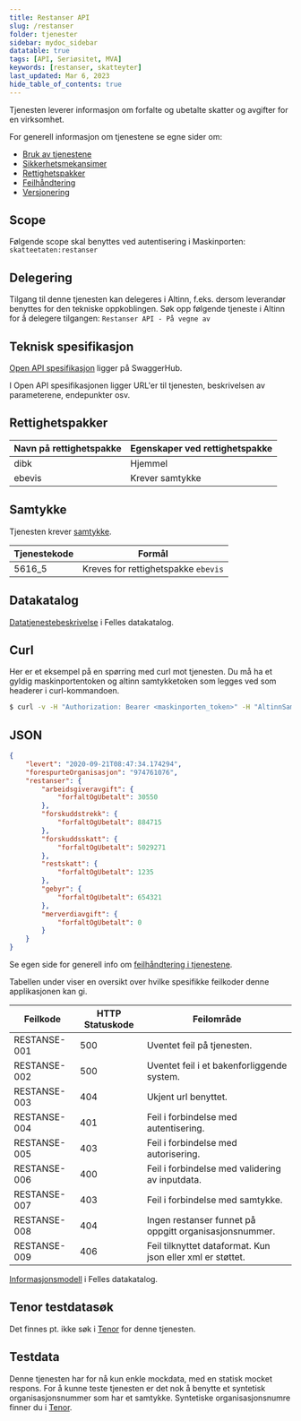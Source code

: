 ```yaml
---
title: Restanser API
slug: /restanser
folder: tjenester
sidebar: mydoc_sidebar
datatable: true
tags: [API, Seriøsitet, MVA]
keywords: [restanser, skatteyter]
last_updated: Mar 6, 2023
hide_table_of_contents: true
---
```

<summary>Tjenesten leverer informasjon om forfalte og ubetalte skatter og avgifter for en virksomhet.</summary>

<Tabs underline={true}>
<TabItem headerText="Om tjenesten" itemKey="itemKey-1" default>

For generell informasjon om tjenestene se egne sider om:
* [Bruk av tjenestene](../om/bruk.md)
* [Sikkerhetsmekansimer](../om/sikkerhet.md)
* [Rettighetspakker](../om/rettighetspakker.md) 
* [Feilhåndtering](../om/feil.md)
* [Versjonering](../om/versjoner.md)

## Scope
Følgende scope skal benyttes ved autentisering i Maskinporten: `skatteetaten:restanser`

## Delegering
Tilgang til denne tjenesten kan delegeres i Altinn, f.eks. dersom leverandør benyttes for den tekniske oppkoblingen. Søk opp følgende tjeneste i Altinn for å delegere tilgangen: `Restanser API - På vegne av`
 
## Teknisk spesifikasjon
[Open API spesifikasjon](https://app.swaggerhub.com/apis/Skatteetaten_Deling/restanser-api) ligger på SwaggerHub.

I Open API spesifikasjonen ligger URL'er til tjenesten, beskrivelsen av parameterene, endepunkter osv.

## Rettighetspakker

| Navn på rettighetspakke |	Egenskaper ved rettighetspakke |
|---|---|
| dibk | Hjemmel |
| ebevis | Krever samtykke |
 
## Samtykke
Tjenesten krever [samtykke](../om/samtykke.md).

| Tjenestekode | Formål |
|--------| ------ |
| 5616_5 | Kreves for rettighetspakke `ebevis`|
 
## Datakatalog
 
[Datatjenestebeskrivelse](https://data.norge.no/dataservices/0682ff1e-05b9-3031-8add-780f28853571) i Felles datakatalog.

</TabItem>
<TabItem headerText="Eksempler" itemKey="itemKey-2"> 

## Curl

Her er et eksempel på en spørring med curl mot tjenesten. Du må ha et gyldig maskinportentoken og altinn samtykketoken som legges ved som headerer i curl-kommandoen.

```bash
$ curl -v -H "Authorization: Bearer <maskinporten_token>" -H "AltinnSamtykke: <samtykke_token>" "https://api-test.sits.no/api/innkreving/restanser/v2/ebevis/974761076"
```

## JSON

```json
{
    "levert": "2020-09-21T08:47:34.174294",
    "forespurteOrganisasjon": "974761076",
    "restanser": {
        "arbeidsgiveravgift": {
            "forfaltOgUbetalt": 30550
        },
        "forskuddstrekk": {
            "forfaltOgUbetalt": 884715
        },
        "forskuddsskatt": {
            "forfaltOgUbetalt": 5029271
        },
        "restskatt": {
            "forfaltOgUbetalt": 1235
        },
        "gebyr": {
            "forfaltOgUbetalt": 654321
        },
        "merverdiavgift": {
            "forfaltOgUbetalt": 0
        }
    }
}
```

</TabItem>
<TabItem headerText="Feilkoder" itemKey="itemKey-3">

Se egen side for generell info om [feilhåndtering i tjenestene](../om/feil.md).

Tabellen under viser en oversikt over hvilke spesifikke feilkoder denne applikasjonen kan gi. 

| Feilkode | HTTP Statuskode | Feilområde |
|----------|-----------------|-------|
| RESTANSE-001 | 500 | Uventet feil på tjenesten.  |
| RESTANSE-002 | 500 | Uventet feil i et bakenforliggende system.  |
| RESTANSE-003 | 404 | Ukjent url benyttet. |
| RESTANSE-004 | 401 | Feil i forbindelse med autentisering.  |
| RESTANSE-005 | 403 | Feil i forbindelse med autorisering.  |
| RESTANSE-006 | 400 | Feil i forbindelse med validering av inputdata. |
| RESTANSE-007 | 403 | Feil i forbindelse med samtykke.  |
| RESTANSE-008 | 404 | Ingen restanser funnet på oppgitt organisasjonsnummer. |
| RESTANSE-009 | 406 | Feil tilknyttet dataformat. Kun json eller xml er støttet. |

</TabItem>
<TabItem headerText="Informasjonsmodell" itemKey="itemKey-4">

 [Informasjonsmodell](https://data.norge.no/informationmodels/a38edde5-9c88-3bda-afb9-174a1aa94077) i Felles datakatalog.
 
</TabItem>
<TabItem headerText="Test" itemKey="itemKey-5">

## Tenor testdatasøk
Det finnes pt. ikke søk i [Tenor](../test/tenor.md) for denne tjenesten.
 
## Testdata
Denne tjenesten har for nå kun enkle mockdata, med en statisk mocket respons. For å kunne teste tjenesten er det nok å benytte et syntetisk organisasjonsnummer som har et samtykke. Syntetiske organisasjonsnumre finner du i [Tenor](../test/tenor.md).
 
</TabItem>
</Tabs>

